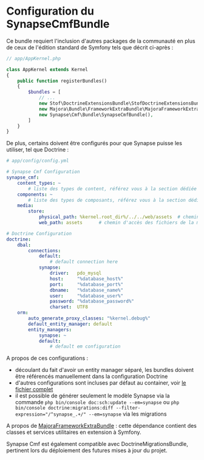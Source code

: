 # Configuration du SynapseCmfBundle

Ce bundle requiert l'inclusion d'autres packages de la communauté en plus de ceux de l'édition standard de Symfony tels que décrit ci-après :
```php
// app/AppKernel.php

class AppKernel extends Kernel
{
    public function registerBundles()
    {
        $bundles = [
            // ...
            new Stof\DoctrineExtensionsBundle\StofDoctrineExtensionsBundle(),
            new Majora\Bundle\FrameworkExtraBundle\MajoraFrameworkExtraBundle($this),
            new Synapse\Cmf\Bundle\SynapseCmfBundle(),
        ]
    }
}
```
De plus, certains doivent être configurés pour que Synapse puisse les utiliser, tel que Doctrine :
```yml
# app/config/config.yml

# Synapse Cmf Configuration
synapse_cmf:
    content_types: ~
        # liste des types de content, référez vous à la section dédiée
    components: ~
        # liste des types de composants, référez vous à la section dédiée
    media:
        store:
            physical_path: %kernel.root_dir%/../../web/assets  # chemin de stockage des fichiers gérés par la médiathèque
            web_path: assets      # chemin d'accès des fichiers de la médiathèque à partir de la racine web

# Doctrine Configuration
doctrine:
    dbal:
        connections:
            default:
                # default connection here
            synapse:
                driver:   pdo_mysql
                host:     "%database_host%"
                port:     "%database_port%"
                dbname:   "%database_name%"
                user:     "%database_user%"
                password: "%database_password%"
                charset:  UTF8
    orm:
        auto_generate_proxy_classes: "%kernel.debug%"
        default_entity_manager: default
        entity_managers:
            synapse: ~
            default:
                # default em configuration
```

A propos de ces configurations :

  - découlant du fait d'avoir un entity manager séparé, les bundles doivent être référencés manuellement dans la configuration Doctrine
  - d'autres configurations sont incluses par défaut au container, voir [le fichier complet]()
  - il est possible de générer seulement le modèle Synapse via la commande `php bin/console doc:sch:update --em=synapse` ou `php bin/console doctrine:migrations:diff --filter-expression="/^synapse_.+/" --em=synapse` via les migrations

A propos de [MajoraFrameworkExtraBundle](https://github.com/LinkValue/MajoraFrameworkExtraBundle) : cette dépendance contient des classes et services utilitaires en extension à Symfony.

Synapse Cmf est également compatible avec DoctrineMigrationsBundle, pertinent lors du déploiement des futures mises à jour du projet.
